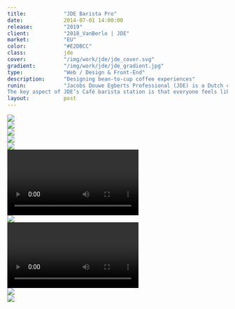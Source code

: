 ```yaml
---
title:            "JDE Barista Pro"
date:             2014-07-01 14:00:00
release:          "2019"
client:           "2018_VanBerlo | JDE"
market:           "EU"
color:            "#E2DBCC"
class:            jde
cover:            "/img/work/jde/jde_cover.svg"
gradient:         "/img/work/jde/jde_gradient.jpg"
type:             "Web / Design & Front-End"
description:      "Designing bean-to-cup coffee experiences"
runin:            "Jacobs Douwe Egberts Professional (JDE) is a Dutch coffee brand that is primarily focused on professional coffee solutions for offices and commercials. For their Café barista station machine, a UX redesign was required while still retaining their classic design identity.
The key aspect of JDE’s Café barista station is that everyone feels like a barista themselves, and can easily compose, prepare, dress, and pay for the coffee specialties. "
layout:           post
---
```


<div class="post-content-grid">
  <div class="post-content-column column-1">
    <img class="post-content-screen desktop" src="{{ site.baseurl }}/img/work/jde/jde_1.jpg" />
  </div>
</div>
<div class="post-content-grid">
  <div class="post-content-column column-1">
    <img class="post-content-screen desktop" src="{{ site.baseurl }}/img/work/jde/jde_2.jpg" />
  </div>
</div>
<div class="post-content-grid">
  <div class="post-content-column column-1">
    <img class="post-content-screen desktop" src="{{ site.baseurl }}/img/work/jde/jde_3.jpg" />
  </div>
</div>
<div class="post-content-grid">
  <div class="post-content-column column-1">
    <img class="post-content-screen desktop" src="{{ site.baseurl }}/img/work/jde/jde_4.jpg" />
  </div>
</div>
<div class="post-content-grid">
  <div class="post-content-column column-1">
    <img class="post-content-screen desktop" src="{{ site.baseurl }}/img/work/jde/jde_5.jpg" />
  </div>
</div>
<div class="post-content-grid">
  <div class="post-content-column column-1">
  <video class="post-content-screen desktop" autoplay loop>
  <source src="{{ site.baseurl }}/img/work/jde/jde_6.mp4" type="video/mp4">
  </video>
  </div>
</div>
<div class="post-content-grid">
  <div class="post-content-column column-1">
    <img class="post-content-screen desktop" src="{{ site.baseurl }}/img/work/jde/jde_7.jpg" />
  </div>
</div>
<div class="post-content-grid">
  <div class="post-content-column column-1">
  <video class="post-content-screen desktop" autoplay loop>
  <source src="{{ site.baseurl }}/img/work/jde/jde_6.mp4" type="video/mp4">
  </video>
  </div>
</div>
<div class="post-content-grid">
  <div class="post-content-column column-1">
    <img class="post-content-screen desktop" src="{{ site.baseurl }}/img/work/jde/jde_9.jpg" />
  </div>
</div>
<div class="post-content-grid">
  <div class="post-content-column column-1">
    <img class="post-content-screen desktop" src="{{ site.baseurl }}/img/work/jde/jde_10.jpg" />
  </div>
</div>
